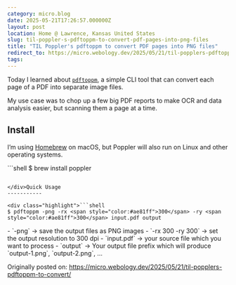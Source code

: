 ```yaml
---
category: micro.blog
date: 2025-05-21T17:26:57.000000Z
layout: post
location: Home @ Lawrence, Kansas United States
slug: til-poppler-s-pdftoppm-to-convert-pdf-pages-into-png-files
title: "TIL Poppler's pdftoppm to convert PDF pages into PNG files"
redirect_to: https://micro.webology.dev/2025/05/21/til-popplers-pdftoppm-to-convert/
tags: 
---
```


Today I learned about [`pdftoppm`](https://www.xpdfreader.com/pdftoppm-man.html), a simple CLI tool that can convert each page of a PDF into separate image files.

My use case was to chop up a few big PDF reports to make OCR and data analysis easier, but scanning them a page at a time.

Install
-------

I’m using [Homebrew](https://brew.sh) on macOS, but Poppler will also run on Linux and other operating systems.

<div class="highlight">```shell
$ brew install poppler

```

</div>Quick Usage
-----------

<div class="highlight">```shell
$ pdftoppm -png -rx <span style="color:#ae81ff">300</span> -ry <span style="color:#ae81ff">300</span> input.pdf output

```

</div>- `-png` -&gt; save the output files as PNG images
- `-rx 300 -ry 300` -&gt; set the output resolution to 300 dpi
- `input.pdf` -&gt; your source file which you want to process
- `output` -&gt; Your output file prefix which will produce `output-1.png`, `output-2.png`, …

Originally posted on: https://micro.webology.dev/2025/05/21/til-popplers-pdftoppm-to-convert/
